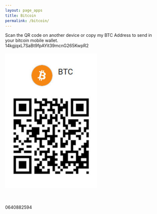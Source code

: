 ```yaml
---
layout: page_apps
title: Bitcoin
permalink: /bitcoin/
---
```

Scan the QR code on another device or copy my BTC Address to send in your bitcoin mobile wallet.
<br>
14kgjqxL7SaBt9fpAYit39mcnG265KwpR2
<br>
<br>
<img src="../assets/img/btc.jpg" width="300px">
<br>
<br>
<br>
<br>
0640882594
